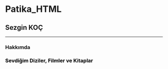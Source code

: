 # Patika_HTML

## Sezgin KOÇ

---

### Hakkımda

<h3 style="color:black"> <b> Sevdiğim Diziler, Filmler ve Kitaplar <b><h3>
